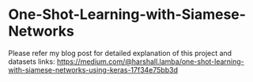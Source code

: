 # One-Shot-Learning-with-Siamese-Networks
Please refer my blog post for detailed explanation of this project and datasets links:
https://medium.com/@harshall.lamba/one-shot-learning-with-siamese-networks-using-keras-17f34e75bb3d
